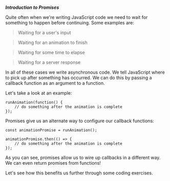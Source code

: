 ***Introduction to Promises***

Quite often when we're writing JavaScript code we need to wait for something to happen before continuing. Some examples are:

>Waiting for a user's input

>Waiting for an animation to finish

>Waiting for some time to elapse

>Waiting for a server response

In all of these cases we write asynchronous code. We tell JavaScript where to pick up after something has occurred. We can do this by passing a callback function as an argument to a function.

Let's take a look at an example:
```
runAnimation(function() {
    // do something after the animation is complete
});
```
Promises give us an alternate way to configure our callback functions:
```
const animationPromise = runAnimation();

animationPromise.then(() => {
    // do something after the animation is complete
});
```
As you can see, promises allow us to wire up callbacks in a different way. We can even return promises from functions!

Let's see how this benefits us further through some coding exercises.
